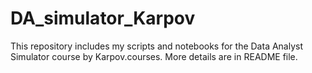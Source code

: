 # DA_simulator_Karpov
This repository includes my scripts and notebooks for the Data Analyst Simulator course by Karpov.courses. More details are in README file.
